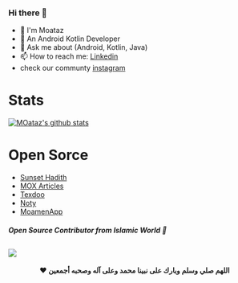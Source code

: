 ### Hi there 👋

- 🥽 I'm Moataz
- 🔭 An Android Kotlin Developer
- 💬 Ask me about (Android, Kotlin, Java)
- 📫 How to reach me: [Linkedin](https://www.moataz-badawy/)
- check our communty [instagram](https://www.instagram.com/thecoderui/)

# Stats 
[![MOataz's github stats](https://github-readme-stats.vercel.app/api?username=MoatazBadawy&theme=gotham)](https://github.com/anuraghazra/github-readme-stats)


# Open Sorce

- [Sunset Hadith](https://github.com/MoatazBadawy/Sunset-hadith)
- [MOX Articles](https://github.com//MoatazBadawy/MOX/)
- [Texdoo](https://github.com/MoatazBadawy/Sunset-hadith)
- [Noty](https://github.com//MoatazBadawy/MOX/)
- [MoamenApp](https://github.com/MoatazBadawy/Sunset-hadith)
##### Open Source Contributor from <b>Islamic World<b> 💚
  
![](https://visitor-badge.glitch.me/badge?page_id=MoatazBadawy)
------------
<p align="center"> ❤️ اللهم صلي وسلم وبارك على نبينا محمد وعلى آله وصحبه أجمعين
